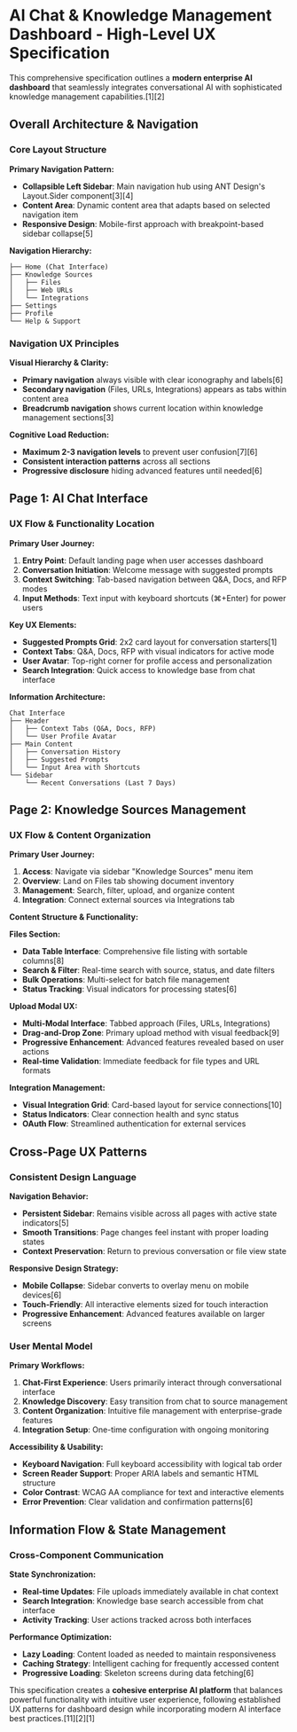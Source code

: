 # **AI Chat & Knowledge Management Dashboard - High-Level UX Specification**

This comprehensive specification outlines a **modern enterprise AI dashboard** that seamlessly integrates conversational AI with sophisticated knowledge management capabilities.[1][2]

## **Overall Architecture & Navigation**

### **Core Layout Structure**

**Primary Navigation Pattern:**
- **Collapsible Left Sidebar**: Main navigation hub using ANT Design's Layout.Sider component[3][4]
- **Content Area**: Dynamic content area that adapts based on selected navigation item
- **Responsive Design**: Mobile-first approach with breakpoint-based sidebar collapse[5]

**Navigation Hierarchy:**
```
├── Home (Chat Interface)
├── Knowledge Sources
│   ├── Files
│   ├── Web URLs  
│   └── Integrations
├── Settings
├── Profile
└── Help & Support
```

### **Navigation UX Principles**

**Visual Hierarchy & Clarity:**
- **Primary navigation** always visible with clear iconography and labels[6]
- **Secondary navigation** (Files, URLs, Integrations) appears as tabs within content area
- **Breadcrumb navigation** shows current location within knowledge management sections[3]

**Cognitive Load Reduction:**
- **Maximum 2-3 navigation levels** to prevent user confusion[7][6]
- **Consistent interaction patterns** across all sections
- **Progressive disclosure** hiding advanced features until needed[6]

## **Page 1: AI Chat Interface**

### **UX Flow & Functionality Location**

**Primary User Journey:**
1. **Entry Point**: Default landing page when user accesses dashboard
2. **Conversation Initiation**: Welcome message with suggested prompts
3. **Context Switching**: Tab-based navigation between Q&A, Docs, and RFP modes
4. **Input Methods**: Text input with keyboard shortcuts (⌘+Enter) for power users

**Key UX Elements:**
- **Suggested Prompts Grid**: 2x2 card layout for conversation starters[1]
- **Context Tabs**: Q&A, Docs, RFP with visual indicators for active mode
- **User Avatar**: Top-right corner for profile access and personalization
- **Search Integration**: Quick access to knowledge base from chat interface

**Information Architecture:**
```
Chat Interface
├── Header
│   ├── Context Tabs (Q&A, Docs, RFP)
│   └── User Profile Avatar
├── Main Content
│   ├── Conversation History
│   ├── Suggested Prompts
│   └── Input Area with Shortcuts
└── Sidebar
    └── Recent Conversations (Last 7 Days)
```

## **Page 2: Knowledge Sources Management**

### **UX Flow & Content Organization**

**Primary User Journey:**
1. **Access**: Navigate via sidebar "Knowledge Sources" menu item
2. **Overview**: Land on Files tab showing document inventory
3. **Management**: Search, filter, upload, and organize content
4. **Integration**: Connect external sources via Integrations tab

**Content Structure & Functionality:**

**Files Section:**
- **Data Table Interface**: Comprehensive file listing with sortable columns[8]
- **Search & Filter**: Real-time search with source, status, and date filters
- **Bulk Operations**: Multi-select for batch file management
- **Status Tracking**: Visual indicators for processing states[6]

**Upload Modal UX:**
- **Multi-Modal Interface**: Tabbed approach (Files, URLs, Integrations)
- **Drag-and-Drop Zone**: Primary upload method with visual feedback[9]
- **Progressive Enhancement**: Advanced features revealed based on user actions
- **Real-time Validation**: Immediate feedback for file types and URL formats

**Integration Management:**
- **Visual Integration Grid**: Card-based layout for service connections[10]
- **Status Indicators**: Clear connection health and sync status
- **OAuth Flow**: Streamlined authentication for external services

## **Cross-Page UX Patterns**

### **Consistent Design Language**

**Navigation Behavior:**
- **Persistent Sidebar**: Remains visible across all pages with active state indicators[5]
- **Smooth Transitions**: Page changes feel instant with proper loading states
- **Context Preservation**: Return to previous conversation or file view state

**Responsive Design Strategy:**
- **Mobile Collapse**: Sidebar converts to overlay menu on mobile devices[6]
- **Touch-Friendly**: All interactive elements sized for touch interaction
- **Progressive Enhancement**: Advanced features available on larger screens

### **User Mental Model**

**Primary Workflows:**
1. **Chat-First Experience**: Users primarily interact through conversational interface
2. **Knowledge Discovery**: Easy transition from chat to source management
3. **Content Organization**: Intuitive file management with enterprise-grade features
4. **Integration Setup**: One-time configuration with ongoing monitoring

**Accessibility & Usability:**
- **Keyboard Navigation**: Full keyboard accessibility with logical tab order
- **Screen Reader Support**: Proper ARIA labels and semantic HTML structure
- **Color Contrast**: WCAG AA compliance for text and interactive elements
- **Error Prevention**: Clear validation and confirmation patterns[6]

## **Information Flow & State Management**

### **Cross-Component Communication**

**State Synchronization:**
- **Real-time Updates**: File uploads immediately available in chat context
- **Search Integration**: Knowledge base search accessible from chat interface
- **Activity Tracking**: User actions tracked across both interfaces

**Performance Optimization:**
- **Lazy Loading**: Content loaded as needed to maintain responsiveness
- **Caching Strategy**: Intelligent caching for frequently accessed content
- **Progressive Loading**: Skeleton screens during data fetching[6]

This specification creates a **cohesive enterprise AI platform** that balances powerful functionality with intuitive user experience, following established UX patterns for dashboard design while incorporating modern AI interface best practices.[11][2][1]

